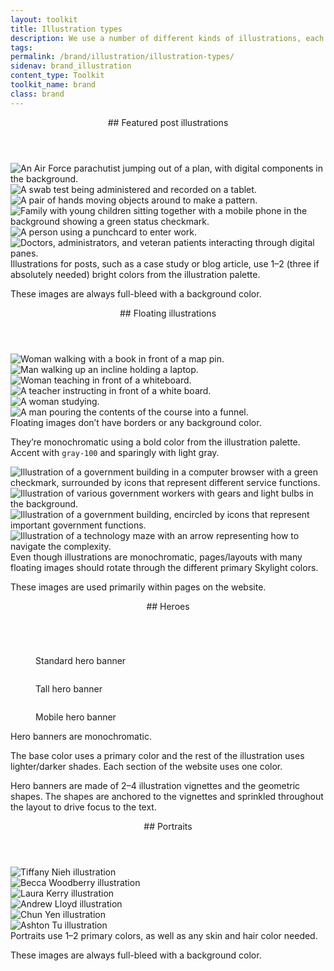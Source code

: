 ```yaml
---
layout: toolkit
title: Illustration types
description: We use a number of different kinds of illustrations, each with their own distinct rules. Learn about when to use each illustration style and tips for creating them.
tags:
permalink: /brand/illustration/illustration-types/
sidenav: brand_illustration
content_type: Toolkit
toolkit_name: brand
class: brand
---
```


<div class="brand__content-section grid">
  <header class="grid__heading" markdown="1">
## Featured post illustrations
  </header>
  <div class="grid__image section__container p-5">
    <div class="row gutters--sm">
      <div class="col-md-6">
        <img src="/img/projects/usaf_arms/arms.svg" alt="An Air Force parachutist jumping out of a plan, with digital components in the background.">
      </div>
      <div class="col-md-6 mt-3 mt-md-0">
        <img src="/img/projects/cdc_simplereport/cdc-simplereport.svg" alt="A swab test being administered and recorded on a tablet.">
      </div>
      <div class="col-md-6 mt-3">
        <img src="/img/projects/usaf_bespin_design_system/design-system.svg" alt="A pair of hands moving objects around to make a pattern.">
      </div>
      <div class="col-md-6 mt-3">
        <img src="/img/projects/ct_oec_care4kids_auto_notifier/care4kids-auto-notifier.svg" alt="Family with young children sitting together with a mobile phone in the background showing a green status checkmark.">
      </div>
      <div class="col-md-6 mt-3">
        <img src="/img/projects/uscis_everify_modernization/employment-eligibility-verification.svg" alt="A person using a punchcard to enter work.">
      </div>
      <div class="col-md-6 mt-3">
        <img src="/img/projects/va_diffusion_marketplace/diffusion-marketplace.svg" alt="Doctors, administrators, and veteran patients interacting through digital panes.">
      </div>
    </div>
  </div>
  <div class="grid__content" markdown="1">
Illustrations for posts, such as a case study or blog article, use 1–2 (three if absolutely needed) bright colors from the illustration palette.

These images are always full-bleed with a background color.
</div>
</div>

<div class="brand__content-section grid">
  <header class="grid__heading" markdown="1">
## Floating illustrations
  </header>
  <div class="grid__image section__container p-5">
    <div class="row">
      <div class="col-md-4 mt-0">
        <img src="/img/ditap/personalized-guidance.svg" alt="Woman walking with a book in front of a map pin.">
      </div>
      <div class="col-md-4">
        <img src="/img/ditap/dynamic-learning.svg" alt="Man walking up an incline holding a laptop.">
      </div>
      <div class="col-md-4">
        <img src="/img/ditap/expert-instructor.svg" alt="Woman teaching in front of a whiteboard.">
      </div>
    </div>
    <div class="row mt-md-5">
      <div class="col-md-4">
        <img src="/img/ditap_executive/expert-instructors.svg" alt="A teacher instructing in front of a white board.">
      </div>
      <div class="col-md-4">
        <img src="/img/ditap_executive/focused-learning.svg" alt="A woman studying.">
      </div>
      <div class="col-md-4">
        <img src="/img/ditap_executive/distilled-content.svg" alt="A man pouring the contents of the course into a funnel.">
      </div>
    </div>
  </div>
  <div class="grid__content" markdown="1">
Floating images don’t have borders or any background color.

They’re monochromatic using a bold color from the illustration palette. Accent with `gray-100` and sparingly with light gray.
</div>
</div>

<div class="brand__content-section grid">
  <div class="grid__heading" markdown="1">
  </div>
  <div class="grid__image section__container p-5">
    <div class="row">
      <div class="col-md-6">
        <img class="px-2" src="/img/services-infographic.svg" alt="Illustration of a government building in a computer browser with a green checkmark, surrounded by icons that represent different service functions.">
      </div>
      <div class="col-md-6 mt-5 mt-md-0">
        <img class="px-4" src="/img/culture-infographic.svg" alt="Illustration of various government workers with gears and light bulbs in the background.">
      </div>
      <div class="col-md-6 mt-5">
        <img class="px-1" src="/img/about-infographic.svg" alt="Illustration of a government building, encircled by icons that represent important government functions.">
      </div>
      <div class="col-md-6 mt-5">
        <img class="px-4" src="/img/experience-infographic.svg" alt="Illustration of a technology maze with an arrow representing how to navigate the complexity.">
      </div>
    </div>
  </div>
  <div class="grid__content" markdown="1">
Even though illustrations are monochromatic, pages/layouts with many floating images should rotate through the different primary Skylight colors.

These images are used primarily within pages on the website.
</div>
</div>

<div class="brand__content-section grid">
  <header class="grid__heading" markdown="1">
## Heroes
  </header>
  <figure class="grid__image section__container p-4 p-md-5">
    <img class="" src="/img/brand/illustration/heroes/contact-us-hero.png" alt="">
    <p class="caption">Standard hero banner</p>
    <img class="mt-5" src="/img/brand/illustration/heroes/service-design-hero.png" alt="">
    <p class="caption">Tall hero banner</p>
    <img class="mt-5 w-50" src="/img/brand/illustration/heroes/talks-hero.png" alt="">
    <p class="caption">Mobile hero banner</p>
  </figure>
  <div class="grid__content" markdown="1">
Hero banners are monochromatic.

The base color uses a primary color and the rest of the illustration uses lighter/darker shades. Each section of the website uses one color.

Hero banners are made of 2–4 illustration vignettes and the geometric shapes. The shapes are anchored to the vignettes and sprinkled throughout the layout to drive focus to the text.
</div>
</div>

<div class="brand__content-section grid">
  <header class="grid__heading" markdown="1">
## Portraits
  </header>
  <div class="grid__image section__container p-5">
    <div class="row gutters--sm">
      <div class="col-md-6">
        <img src="/img/people/tiffany-nieh.png" alt="Tiffany Nieh illustration">
      </div>
      <div class="col-md-6 mt-3 mt-md-0">
        <img src="/img/people/becca-woodberry.png" alt="Becca Woodberry illustration">
      </div>
      <div class="col-md-6 mt-3">
        <img src="/img/people/laura-kerry.png" alt="Laura Kerry illustration">
      </div>
      <div class="col-md-6 mt-3">
        <img src="/img/people/andrew-lloyd.png" alt="Andrew Lloyd illustration">
      </div>
      <div class="col-md-6 mt-3">
        <img src="/img/people/chun-yen.png" alt="Chun Yen illustration">
      </div>
      <div class="col-md-6 mt-3">
        <img src="/img/people/ashton-tu.png" alt="Ashton Tu illustration">
      </div>
    </div>
  </div>
  <div class="grid__content" markdown="1">
Portraits use 1–2 primary colors, as well as any skin and hair color needed.

These images are always full-bleed with a background color.
</div>
</div>
